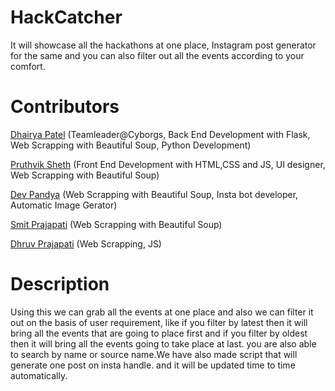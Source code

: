 # HackCatcher
It will showcase all the hackathons at one place, Instagram post generator for the same and you can also filter out all the events according to your comfort.


# Contributors
[Dhairya Patel](https://github.com/DhairyaPatel2210) (Teamleader@Cyborgs, Back End Development with Flask, Web Scrapping with Beautiful Soup, Python Development)

[Pruthvik Sheth](https://github.com/pns00911) (Front End Development with HTML,CSS and JS, UI designer, Web Scrapping with Beautiful Soup)

[Dev Pandya](https://github.com/DP8801) (Web Scrapping with Beautiful Soup, Insta bot developer, Automatic Image Gerator)

[Smit Prajapati](https://github.com/smit977) (Web Scrapping with Beautiful Soup)

[Dhruv Prajapati](https://github.com/DGamer007) (Web Scrapping, JS)


# Description 

Using this we can grab all the events at one place and also we can filter it out on the basis of user requirement, like if you filter by latest then it will bring all the events that are going to place first and if you filter by oldest then it will bring all the events going to take place at last. you are also able to search by name or source name.We have also made script that will generate one post on insta handle. and it will be updated time to time automatically.
